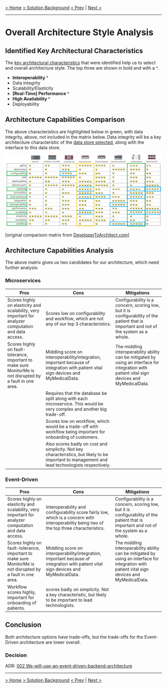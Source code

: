 [> Home](../README.md)    [> Solution Background](README.md)
[< Prev](ArchitecturePrinciples.md)  |  [Next >](Conceptual.md)

---

# Overall Architecture Style Analysis

## Identified Key Architectural Characteristics

The [key architectural characteristics](../1.ProblemBackground/ArchitectureAnalysis.md) that were identified help us to select and overall architecture style. The top three are shown in bold and with a ^.

- **Interoperability ^** 
- Data Integrity
- Scalability/Elasticity
- **[Real-Time] Performance ^**
- **High Availability ^**
- Deployability

## Architecture Capabilities Comparison

The above characteristics are highlighted below in green, with data integrity, above, not included in the matrix below. Data integrity will be a key architecture characteristic of the [data store selected](DataStore.md), along with the interface to this data store.

![architectural-styles](../assets/images/architectural-styles-marked.png)

[original comparison matrix from [DeveloperToArchitect.com](https://www.developertoarchitect.com/downloads/worksheets.html)]

## Architecture Capabilities Analysis

The above matrix gives us two candidates for our architecture, which need further analysis:

### Microservices

| Pros                                                         | Cons                                                         | Mitigations                                                  |
| ------------------------------------------------------------ | ------------------------------------------------------------ | ------------------------------------------------------------ |
| Scores highly on elasticity and scalability, very important for analyzer computation and data access. | Scores low on configurability and workflow, which are not any of our top 3 characteristics. | Configurability is a concern, scoring low, but it is configurability of the patient that is important and not of the system as a whole. |
| Scores highly on fault-tolerance, important to make sure MonitorMe is not disrupted by a fault in one area. | Middling score on interoperability/integration, important because of integration with patient vital sign devices and MyMedicalData. | The middling interoperability ability can be mitigated by using an interface for integration with patient vital sign devices and MyMedicalData. |
|                                                              | Requires that the database be split along with each microservice. This would be very complex and another big trade-off. |                                                              |
|                                                              | Scores low on workflow, which would be a trade-off with workflow being important for onboarding of customers. |                                                              |
|                                                              | Also scores badly on cost and simplicity. Not key characteristics, but likely to be important to management and lead technologists respectively. |                                                              |

### Event-Driven

| Pros                                                         | Cons                                                         | Mitigations                                                  |
| ------------------------------------------------------------ | ------------------------------------------------------------ | ------------------------------------------------------------ |
| Scores highly on elasticity and scalability, very important for analyzer computation and data access. | Interoperability and configurability score fairly low, which is a concern with interoperability being two of the top three characteristics. | Configurability is a concern, scoring low, but it is configurability of the patient that is important and not of the system as a whole. |
| Scores highly on fault-tolerance, important to make sure MonitorMe is not disrupted by a fault in one area. | Middling score on interoperability/integration, important because of integration with patient vital sign devices and MyMedicalData. | The middling interoperability ability can be mitigated by using an interface for integration with patient vital sign devices and MyMedicalData. |
| Workflow scores highly, important for onboarding of patients. | scores badly on simplicity. Not a key characteristic, but likely to be important to lead technologists. |                                                              |

## Conclusion

Both architecture options have trade-offs, but the trade-offs for the Event-Driven architecture are lower overall.

### Decision

ADR: [002 We-will-use-an-event-driven-backend-architecture](../4.ADRs/002-We-will-use-an-event-driven-backend-architecture.md)

---

[> Home](../README.md)    [> Solution Background](README.md)
[< Prev](ArchitecturePrinciples.md)  |  [Next >](Conceptual.md)